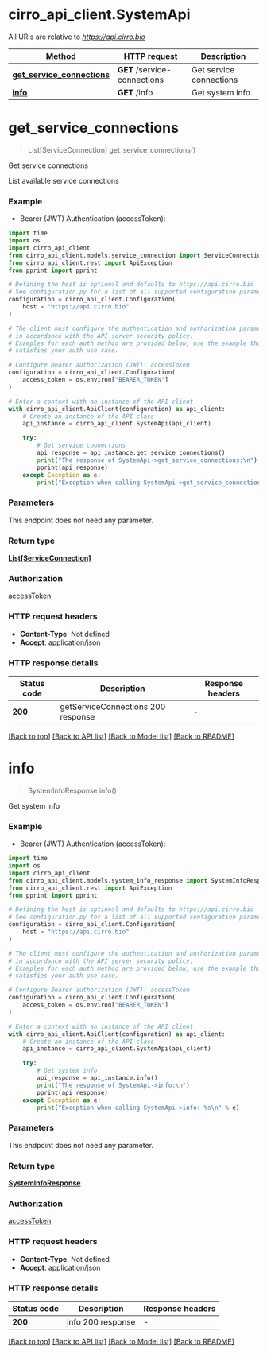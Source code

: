 # cirro_api_client.SystemApi

All URIs are relative to *https://api.cirro.bio*

Method | HTTP request | Description
------------- | ------------- | -------------
[**get_service_connections**](SystemApi.md#get_service_connections) | **GET** /service-connections | Get service connections
[**info**](SystemApi.md#info) | **GET** /info | Get system info


# **get_service_connections**
> List[ServiceConnection] get_service_connections()

Get service connections

List available service connections

### Example

* Bearer (JWT) Authentication (accessToken):

```python
import time
import os
import cirro_api_client
from cirro_api_client.models.service_connection import ServiceConnection
from cirro_api_client.rest import ApiException
from pprint import pprint

# Defining the host is optional and defaults to https://api.cirro.bio
# See configuration.py for a list of all supported configuration parameters.
configuration = cirro_api_client.Configuration(
    host = "https://api.cirro.bio"
)

# The client must configure the authentication and authorization parameters
# in accordance with the API server security policy.
# Examples for each auth method are provided below, use the example that
# satisfies your auth use case.

# Configure Bearer authorization (JWT): accessToken
configuration = cirro_api_client.Configuration(
    access_token = os.environ["BEARER_TOKEN"]
)

# Enter a context with an instance of the API client
with cirro_api_client.ApiClient(configuration) as api_client:
    # Create an instance of the API class
    api_instance = cirro_api_client.SystemApi(api_client)

    try:
        # Get service connections
        api_response = api_instance.get_service_connections()
        print("The response of SystemApi->get_service_connections:\n")
        pprint(api_response)
    except Exception as e:
        print("Exception when calling SystemApi->get_service_connections: %s\n" % e)
```



### Parameters

This endpoint does not need any parameter.

### Return type

[**List[ServiceConnection]**](ServiceConnection.md)

### Authorization

[accessToken](../README.md#accessToken)

### HTTP request headers

 - **Content-Type**: Not defined
 - **Accept**: application/json

### HTTP response details

| Status code | Description | Response headers |
|-------------|-------------|------------------|
**200** | getServiceConnections 200 response |  -  |

[[Back to top]](#) [[Back to API list]](../README.md#documentation-for-api-endpoints) [[Back to Model list]](../README.md#documentation-for-models) [[Back to README]](../README.md)

# **info**
> SystemInfoResponse info()

Get system info

### Example

* Bearer (JWT) Authentication (accessToken):

```python
import time
import os
import cirro_api_client
from cirro_api_client.models.system_info_response import SystemInfoResponse
from cirro_api_client.rest import ApiException
from pprint import pprint

# Defining the host is optional and defaults to https://api.cirro.bio
# See configuration.py for a list of all supported configuration parameters.
configuration = cirro_api_client.Configuration(
    host = "https://api.cirro.bio"
)

# The client must configure the authentication and authorization parameters
# in accordance with the API server security policy.
# Examples for each auth method are provided below, use the example that
# satisfies your auth use case.

# Configure Bearer authorization (JWT): accessToken
configuration = cirro_api_client.Configuration(
    access_token = os.environ["BEARER_TOKEN"]
)

# Enter a context with an instance of the API client
with cirro_api_client.ApiClient(configuration) as api_client:
    # Create an instance of the API class
    api_instance = cirro_api_client.SystemApi(api_client)

    try:
        # Get system info
        api_response = api_instance.info()
        print("The response of SystemApi->info:\n")
        pprint(api_response)
    except Exception as e:
        print("Exception when calling SystemApi->info: %s\n" % e)
```



### Parameters

This endpoint does not need any parameter.

### Return type

[**SystemInfoResponse**](SystemInfoResponse.md)

### Authorization

[accessToken](../README.md#accessToken)

### HTTP request headers

 - **Content-Type**: Not defined
 - **Accept**: application/json

### HTTP response details

| Status code | Description | Response headers |
|-------------|-------------|------------------|
**200** | info 200 response |  -  |

[[Back to top]](#) [[Back to API list]](../README.md#documentation-for-api-endpoints) [[Back to Model list]](../README.md#documentation-for-models) [[Back to README]](../README.md)

